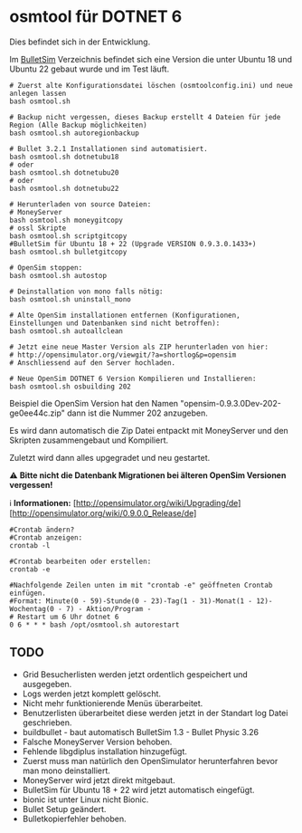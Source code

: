 # osmtool für DOTNET 6
Dies befindet sich in der Entwicklung.

Im [BulletSim](https://github.com/BigManzai/BulletSim) Verzeichnis befindet sich eine Version die unter Ubuntu 18 und Ubuntu 22 gebaut wurde und im Test läuft.

	# Zuerst alte Konfigurationsdatei löschen (osmtoolconfig.ini) und neue anlegen lassen
	bash osmtool.sh
 
	# Backup nicht vergessen, dieses Backup erstellt 4 Dateien für jede Region (Alle Backup möglichkeiten)
	bash osmtool.sh autoregionbackup
 
	# Bullet 3.2.1 Installationen sind automatisiert.
 	bash osmtool.sh dotnetubu18
 	# oder
 	bash osmtool.sh dotnetubu20
	# oder
 	bash osmtool.sh dotnetubu22
 
	# Herunterladen von source Dateien:
	# MoneyServer
	bash osmtool.sh moneygitcopy
	# ossl Skripte
	bash osmtool.sh scriptgitcopy
 	#BulletSim für Ubuntu 18 + 22 (Upgrade VERSION 0.9.3.0.1433+)
	bash osmtool.sh bulletgitcopy

	# OpenSim stoppen:
	bash osmtool.sh autostop
 
 	# Deinstallation von mono falls nötig:
	bash osmtool.sh uninstall_mono

	# Alte OpenSim installationen entfernen (Konfigurationen, Einstellungen und Datenbanken sind nicht betroffen):
	bash osmtool.sh autoallclean

	# Jetzt eine neue Master Version als ZIP herunterladen von hier:
	# http://opensimulator.org/viewgit/?a=shortlog&p=opensim
	# Anschliessend auf den Server hochladen.

	# Neue OpenSim DOTNET 6 Version Kompilieren und Installieren:
	bash osmtool.sh osbuilding 202

Beispiel die OpenSim Version hat den Namen "opensim-0.9.3.0Dev-202-ge0ee44c.zip" dann ist die Nummer 202 anzugeben.

Es wird dann automatisch die Zip Datei entpackt mit MoneyServer und den Skripten zusammengebaut und Kompiliert.

Zuletzt wird dann alles upgegradet und neu gestartet.


:warning: **Bitte nicht die Datenbank Migrationen bei älteren OpenSim Versionen vergessen!**

:information_source: **Informationen:** [http://opensimulator.org/wiki/Upgrading/de] [http://opensimulator.org/wiki/0.9.0.0_Release/de]


	#Crontab ändern?
	#Crontab anzeigen:
	crontab -l

	#Crontab bearbeiten oder erstellen:
	crontab -e

	#Nachfolgende Zeilen unten im mit "crontab -e" geöffneten Crontab einfügen.
	#Format: Minute(0 - 59)-Stunde(0 - 23)-Tag(1 - 31)-Monat(1 - 12)-Wochentag(0 - 7) - Aktion/Program -
	# Restart um 6 Uhr dotnet 6
	0 6 * * * bash /opt/osmtool.sh autorestart

## **TODO**
* Grid Besucherlisten werden jetzt ordentlich gespeichert und ausgegeben.
* Logs werden jetzt komplett gelöscht.
* Nicht mehr funktionierende Menüs überarbeitet.
* Benutzerlisten überarbeitet diese werden jetzt in der Standart log Datei geschrieben.
* buildbullet - baut automatisch BulletSim 1.3 - Bullet Physic 3.26
* Falsche MoneyServer Version behoben. 
* Fehlende libgdiplus installation hinzugefügt. 
* Zuerst muss man natürlich den OpenSimulator herunterfahren bevor man mono deinstalliert. 
* MoneyServer wird jetzt direkt mitgebaut. 
* BulletSim für Ubuntu 18 + 22 wird jetzt automatisch eingefügt.
* bionic ist unter Linux nicht Bionic.
* Bullet Setup geändert.
* Bulletkopierfehler behoben.
